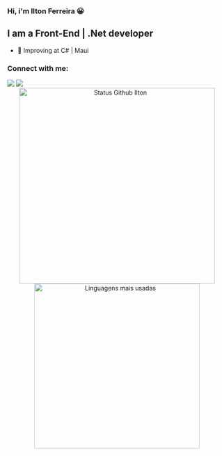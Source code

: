 ### Hi, i'm Ilton Ferreira 😀

## I am a Front-End | .Net developer

- 🌱  Improving at C# | Maui 

### Connect with me:

<div>
  <a href="https://instagram.com/iltinferpec" target="_blank"><img src="https://img.shields.io/badge/-Instagram-%23E4405F?style=for-the-badge&logo=instagram&logoColor=white" target="_blank"></a>
  <a href="https://www.linkedin.com/in/ilton-carfe/" target="_blank"><img src="https://img.shields.io/badge/-LinkedIn-%230077B5?style=for-the-badge&logo=linkedin&logoColor=white" target="_blank"></a> 
</div>

<div align="center">
<img width="450em" alt="Status Github Ilton" src="https://github-readme-stats.vercel.app/api?username=iltonferreira&show_icons=true&theme=dracula" />
<img width="380em" alt="Linguagens mais usadas" src="https://github-readme-stats.vercel.app/api/top-langs/?username=iltonferreira&layout=compact&theme=dracula"/>
</div>

